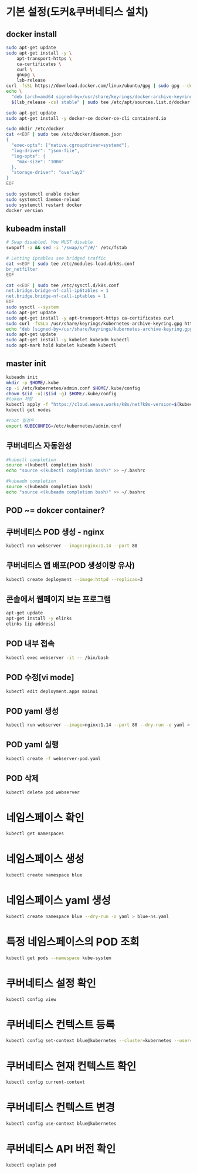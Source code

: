 # 기본 설정(도커&쿠버네티스 설치)

## docker install

```bash
sudo apt-get update
sudo apt-get install -y \
    apt-transport-https \
    ca-certificates \
    curl \
    gnupg \
    lsb-release
curl -fsSL https://download.docker.com/linux/ubuntu/gpg | sudo gpg --dearmor -o /usr/share/keyrings/docker-archive-keyring.gpg
echo \
  "deb [arch=amd64 signed-by=/usr/share/keyrings/docker-archive-keyring.gpg] https://download.docker.com/linux/ubuntu \
  $(lsb_release -cs) stable" | sudo tee /etc/apt/sources.list.d/docker.list > /dev/null

sudo apt-get update
sudo apt-get install -y docker-ce docker-ce-cli containerd.io

sudo mkdir /etc/docker
cat <<EOF | sudo tee /etc/docker/daemon.json
{
  "exec-opts": ["native.cgroupdriver=systemd"],
  "log-driver": "json-file",
  "log-opts": {
    "max-size": "100m"
  },
  "storage-driver": "overlay2"
}
EOF

sudo systemctl enable docker
sudo systemctl daemon-reload
sudo systemctl restart docker
docker version
```

## kubeadm install

```bash
# Swap disabled. You MUST disable
swapoff -a && sed -i '/swap/s/^/#/' /etc/fstab

# Letting iptables see bridged traffic
cat <<EOF | sudo tee /etc/modules-load.d/k8s.conf
br_netfilter
EOF

cat <<EOF | sudo tee /etc/sysctl.d/k8s.conf
net.bridge.bridge-nf-call-ip6tables = 1
net.bridge.bridge-nf-call-iptables = 1
EOF
sudo sysctl --system
sudo apt-get update
sudo apt-get install -y apt-transport-https ca-certificates curl
sudo curl -fsSLo /usr/share/keyrings/kubernetes-archive-keyring.gpg https://packages.cloud.google.com/apt/doc/apt-key.gpg
echo "deb [signed-by=/usr/share/keyrings/kubernetes-archive-keyring.gpg] https://apt.kubernetes.io/ kubernetes-xenial main" | sudo tee /etc/apt/sources.list.d/kubernetes.list
sudo apt-get update
sudo apt-get install -y kubelet kubeadm kubectl
sudo apt-mark hold kubelet kubeadm kubectl
```

## master init

```bash
kubeadm init
mkdir -p $HOME/.kube
cp -i /etc/kubernetes/admin.conf $HOME/.kube/config
chown $(id -u):$(id -g) $HOME/.kube/config
#token 저장
kubectl apply -f "https://cloud.weave.works/k8s/net?k8s-version=$(kubectl version | base64 | tr -d '\n')"
kubectl get nodes

#root 일경우
export KUBECONFIG=/etc/kubernetes/admin.conf
```

## 쿠버네티스 자동완성

```bash
#kubectl completion
source <(kubectl completion bash)
echo "source <(kubectl completion bash)" >> ~/.bashrc

#kubeadm completion
source <(kubeadm completion bash)
echo "source <(kubeadm completion bash)" >> ~/.bashrc
```

## POD ~= dokcer container?

## 쿠버네티스 POD 생성 - nginx

```bash
kubectl run webserver --image:nginx:1.14 --port 80
```

## 쿠버네티스 앱 배포(POD 생성이랑 유사)

```bash
kubectl create deployment --image:httpd --replicas=3
```

## 콘솔에서 웹페이지 보는 프로그램

```bash
apt-get update
apt-get install -y elinks
elinks [ip address]
```

## POD 내부 접속

```bash
kubectl exec webserver -it -- /bin/bash
```

## POD 수정[vi mode]

```bash
kubectl edit deployment.apps mainui
```

## POD yaml 생성

```bash
kubectl run webserver --image=nginx:1.14 --port 80 --dry-run -o yaml > webserver-pod.yaml
```

## POD yaml 실행

```bash
kubectl create -f webserver-pod.yaml
```

## POD 삭제

```bash
kubectl delete pod webserver
```

# 네임스페이스 확인

```bash
kubectl get namespaces
```

# 네임스페이스 생성

```bash
kubectl create namespace blue
```

# 네임스페이스 yaml 생성

```bash
kubectl create namespace blue --dry-run -o yaml > blue-ns.yaml
```

# 특정 네임스페이스의 POD 조회

```bash
kubectl get pods --namespace kube-system
```

# 쿠버네티스 설정 확인

```bash
kubectl config view
```

# 쿠버네티스 컨텍스트 등록

```bash
kubectl config set-context blue@kubernetes --cluster=kubernetes --user=kubernetes-admin --namespace=blue
```

# 쿠버네티스 현재 컨텍스트 확인

```bash
kubectl config current-context
```

# 쿠버네티스 컨텍스트 변경

```bash
kubectl config use-context blue@kubernetes
```

# 쿠버네티스 API 버전 확인

```bash
kubectl explain pod
```
